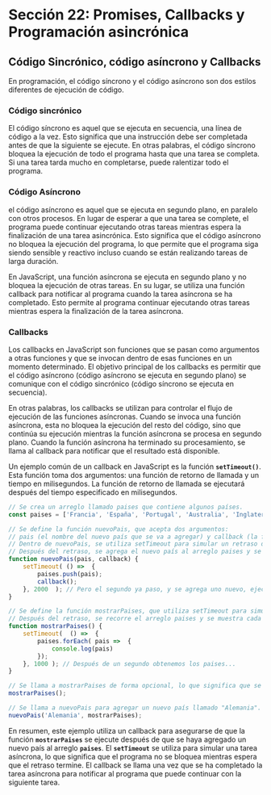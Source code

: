 # Sección 22: **Promises, Callbacks y Programación asincrónica**

## Código Sincrónico, código asíncrono y Callbacks

En programación, el código síncrono y el código asíncrono son dos estilos diferentes de ejecución de código.

### Código sincrónico

El código síncrono es aquel que se ejecuta en secuencia, una línea de código a la vez. Esto significa que una instrucción debe ser completada antes de que la siguiente se ejecute. En otras palabras, el código síncrono bloquea la ejecución de todo el programa hasta que una tarea se completa. Si una tarea tarda mucho en completarse, puede ralentizar todo el programa.

### Código Asíncrono

el código asíncrono es aquel que se ejecuta en segundo plano, en paralelo con otros procesos. En lugar de esperar a que una tarea se complete, el programa puede continuar ejecutando otras tareas mientras espera la finalización de una tarea asincrónica. Esto significa que el código asíncrono no bloquea la ejecución del programa, lo que permite que el programa siga siendo sensible y reactivo incluso cuando se están realizando tareas de larga duración.

En JavaScript, una función asíncrona se ejecuta en segundo plano y no bloquea la ejecución de otras tareas. En su lugar, se utiliza una función callback para notificar al programa cuando la tarea asíncrona se ha completado. Esto permite al programa continuar ejecutando otras tareas mientras espera la finalización de la tarea asíncrona.

### Callbacks

Los callbacks en JavaScript son funciones que se pasan como argumentos a otras funciones y que se invocan dentro de esas funciones en un momento determinado. El objetivo principal de los callbacks es permitir que el código asíncrono (código asíncrono se ejecuta en segundo plano) se comunique con el código sincrónico (código síncrono se ejecuta en secuencia).

En otras palabras, los callbacks se utilizan para controlar el flujo de ejecución de las funciones asíncronas. Cuando se invoca una función asíncrona, esta no bloquea la ejecución del resto del código, sino que continúa su ejecución mientras la función asíncrona se procesa en segundo plano. Cuando la función asíncrona ha terminado su procesamiento, se llama al callback para notificar que el resultado está disponible.

Un ejemplo común de un callback en JavaScript es la función **`setTimeout()`**. Esta función toma dos argumentos: una función de retorno de llamada y un tiempo en milisegundos. La función de retorno de llamada se ejecutará después del tiempo especificado en milisegundos.

```jsx
// Se crea un arreglo llamado paises que contiene algunos países.
const paises = ['Francia', 'España', 'Portugal', 'Australia', 'Inglaterra', 'Irlanda'];

// Se define la función nuevoPais, que acepta dos argumentos: 
// pais (el nombre del nuevo país que se va a agregar) y callback (la función que se va a llamar una vez que se haya agregado el nuevo país). 
// Dentro de nuevoPais, se utiliza setTimeout para simular un retraso de 2 segundos.
// Después del retraso, se agrega el nuevo país al arreglo paises y se llama al callback que se pasó como argumento.
function nuevoPais(pais, callback) {
    setTimeout( () =>  {
        paises.push(pais);
        callback();
    }, 2000  ); // Pero el segundo ya paso, y se agrega uno nuevo, ejecutamos el callback para que se vuelva a llamar la función
}

// Se define la función mostrarPaises, que utiliza setTimeout para simular un retraso de 1 segundo.
// Después del retraso, se recorre el arreglo paises y se muestra cada país por consola.
function mostrarPaises() {
    setTimeout(  () =>  {
        paises.forEach( pais =>  {
            console.log(pais)
        });
    }, 1000 ); // Después de un segundo obtenemos los paises...
}

// Se llama a mostrarPaises de forma opcional, lo que significa que se mostrarán los países actuales en el arreglo paises.
mostrarPaises();

// Se llama a nuevoPais para agregar un nuevo país llamado "Alemania". Se pasa mostrarPaises como argumento, lo que significa que se llamará a mostrarPaises (es el callback) una vez que se haya agregado el nuevo país.
nuevoPais('Alemania', mostrarPaises);
```

En resumen, este ejemplo utiliza un callback para asegurarse de que la función **`mostrarPaises`**  se ejecute después de que se haya agregado un nuevo país al arreglo **`paises`**. El **`setTimeout`**  se utiliza para simular una tarea asíncrona, lo que significa que el programa no se bloquea mientras espera que el retraso termine. El callback se llama una vez que se ha completado la tarea asíncrona para notificar al programa que puede continuar con la siguiente tarea.